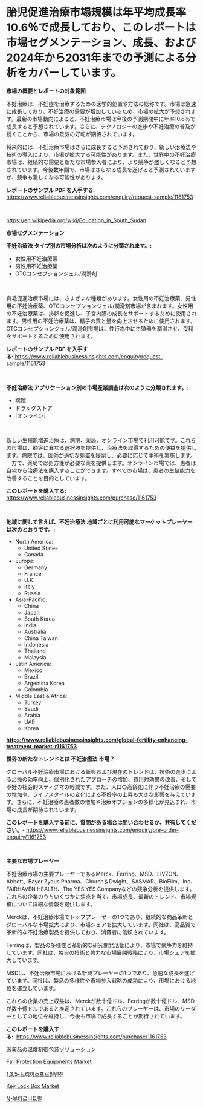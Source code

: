 <p><h1>胎児促進治療市場規模は年平均成長率10.6％で成長しており、このレポートは市場セグメンテーション、成長、および2024年から2031年までの予測による分析をカバーしています。</h1></p><p><strong>市場の概要とレポートの対象範囲</strong></p>
<p><p>不妊治療は、不妊症を治療するための医学的処置や方法の総称です。市場は急速に成長しており、不妊治療の需要が増加しているため、市場の拡大が予想されます。最新の市場動向によると、不妊治療市場は今後の予測期間中に年率10.6％で成長すると予想されています。さらに、テクノロジーの進歩や不妊治療の普及が続くことから、市場の景気の好転が期待されています。</p><p>将来的には、不妊治療市場はさらに成長すると予測されており、新しい治療法や技術の導入により、市場が拡大する可能性があります。また、世界中の不妊治療市場は、継続的な需要と新たな市場参入者により、より競争が激しくなると予想されています。今後数年間で、市場はさらなる成長を遂げると予測されていますが、競争も激しくなる可能性があります。</p></p>
<p><strong>レポートのサンプル PDF を入手する:</strong> <a href="https://www.reliablebusinessinsights.com/enquiry/request-sample/1161753">https://www.reliablebusinessinsights.com/enquiry/request-sample/1161753</a></p>
<p>&nbsp;</p>
<p><a href="https://en.wikipedia.org/wiki/Education_in_South_Sudan">https://en.wikipedia.org/wiki/Education_in_South_Sudan</a></p>
<p><strong>市場セグメンテーション</strong></p>
<p><strong>不妊治療法 タイプ別の市場分析は次のように分類されます。:</strong></p>
<p><ul><li>女性用不妊治療薬</li><li>男性用不妊治療薬</li><li>OTCコンセプションジェル/潤滑剤</li></ul></p>
<p>&nbsp;</p>
<p><p>育毛促進治療市場には、さまざまな種類があります。女性用の不妊治療薬、男性用の不妊治療薬、OTCコンセプションジェル/潤滑剤市場が含まれます。女性用の不妊治療薬は、排卵を促進し、子宮内膜の成長をサポートするために使用されます。男性用の不妊治療薬は、精子の質と量を向上させるために使用されます。OTCコンセプションジェル/潤滑剤市場は、性行為中に生殖器を潤滑させ、受精をサポートするために使用されます。</p></p>
<p><strong>レポートのサンプル PDF を入手する:</strong>&nbsp;<a href="https://www.reliablebusinessinsights.com/enquiry/request-sample/1161753">https://www.reliablebusinessinsights.com/enquiry/request-sample/1161753</a></p>
<p>&nbsp;</p>
<p><strong> 不妊治療法 アプリケーション別の市場産業調査は次のように分類されます。:</strong></p>
<p><ul><li>病院</li><li>ドラッグストア</li><li>[オンライン]</li></ul></p>
<p>&nbsp;</p>
<p><p>新しい生殖能増進治療は、病院、薬局、オンライン市場で利用可能です。これらの市場は、顧客に異なる選択肢を提供し、治療法を取得するための便益を提供します。病院では、医師が適切な処置を提案し、必要に応じて手術を実施します。一方で、薬局では処方箋が必要な薬を提供します。オンライン市場では、患者は自宅から治療法を購入することができます。すべての市場は、患者の生殖能力を改善することを目的としています。</p></p>
<p><strong>このレポートを購入する:</strong>&nbsp; <a href="https://www.reliablebusinessinsights.com/purchase/1161753">https://www.reliablebusinessinsights.com/purchase/1161753</a></p>
<p>&nbsp;</p>
<p><strong>地域に関して言えば、不妊治療法 地域ごとに利用可能なマーケットプレーヤーは次のとおりです。:</strong></p>
<p><ul>
    <li>
        North America:
        <ul>
            <li>United States</li>
            <li>Canada</li>
        </ul>
    </li>
    <li>
        Europe:
        <ul>
            <li>Germany</li>
            <li>France</li>
            <li>U.K.</li>
            <li>Italy</li>
            <li>Russia</li>
        </ul>
    </li>
    <li>
        Asia-Pacific:
        <ul>
            <li>China</li>
            <li>Japan</li>
            <li>South Korea</li>
            <li>India</li>
            <li>Australia</li>
            <li>China Taiwan</li>
            <li>Indonesia</li>
            <li>Thailand</li>
            <li>Malaysia</li>
        </ul>
    </li>
    <li>
        Latin America:
        <ul>
            <li>Mexico</li>
            <li>Brazil</li>
            <li>Argentina Korea</li>
            <li>Colombia</li>
        </ul>
    </li>
    <li>
        Middle East & Africa:
        <ul>
            <li>Turkey</li>
            <li>Saudi</li>
            <li>Arabia</li>
            <li>UAE</li>
            <li>Korea</li>
        </ul>
    </li>
    </ul></p>
<p><strong><a href="https://www.reliablebusinessinsights.com/global-fertility-enhancing-treatment-market-r1161753">https://www.reliablebusinessinsights.com/global-fertility-enhancing-treatment-market-r1161753</a></strong>&nbsp;</p>
<p><strong>世界の新たなトレンドとは 不妊治療法 市場？</strong></p>
<p><p>グローバル不妊治療市場における新興および現在のトレンドは、技術の進歩による治療の効率向上、個別化されたアプローチの増加、費用対効果の改善、そして不妊の社会的スティグマの軽減です。また、人口の高齢化に伴う不妊治療の需要の増加や、ライフスタイルの変化による不妊率の上昇も大きな影響を与えています。さらに、不妊治療の患者数の増加や治療オプションの多様化が見込まれ、市場の成長が期待されています。</p></p>
<p><strong>このレポートを購入する前に、質問がある場合は問い合わせるか、共有してください。</strong>- <a href="https://www.reliablebusinessinsights.com/enquiry/pre-order-enquiry/1161753">https://www.reliablebusinessinsights.com/enquiry/pre-order-enquiry/1161753</a></p>
<p>&nbsp;</p>
<p><strong>主要な市場プレーヤー</strong></p>
<p><p>不妊治療市場の主要プレーヤーであるMerck、Ferring、MSD、LIVZON、Abbott、Bayer Zydus Pharma、Church＆Dwight、SASMAR、BioFilm、Inc、FAIRHAVEN HEALTH、The YES YES Companyなどの競争分析を提供します。これらの企業のうちいくつかに焦点を当て、市場成長、最新のトレンド、市場規模について詳細な情報を提供します。</p><p>Merckは、不妊治療市場でトッププレーヤーの1つであり、継続的な商品革新とグローバルな市場拡大により、市場シェアを拡大しています。同社は、高品質で革新的な不妊治療製品を提供しており、消費者に信頼されています。</p><p>Ferringは、製品の多様性と革新的な研究開発活動により、市場で競争力を維持しています。同社は、独自の技術と強力な市場展開戦略により、市場シェアを拡大しています。</p><p>MSDは、不妊治療市場における新興プレーヤーの1つであり、急速な成長を遂げています。同社は、製品の多様性や市場参入戦略の成功により、市場における地位を確立しています。</p><p>これらの企業の売上収益は、Merckが数十億ドル、Ferringが数十億ドル、MSDが数十億ドルであると推定されています。これらのプレーヤーは、市場のリーダーとしての地位を維持し、今後も市場で成長することが期待されています。</p></p>
<p><strong>このレポートを購入する:</strong>&nbsp;&nbsp;<a href="https://www.reliablebusinessinsights.com/purchase/1161753">https://www.reliablebusinessinsights.com/purchase/1161753</a></p>
<p><p><a href="https://github.com/roulaayoub-saad/Market-Research-Report-List-1/blob/main/1182039145560.md">医薬品の温度制御包装ソリューション</a></p><p><a href="https://issuu.com/reportprime-2/docs/fall-protection-equipments-market-size-2030.pptx">Fall Protection Equipments Market</a></p><p><a href="https://github.com/mithunmistry2258/Market-Research-Report-List-1/blob/main/4823303154003.md">1,3,5-트리이소프로필벤젠</a></p><p><a href="https://github.com/cecuraprangm/Market-Research-Report-List-3/blob/main/key-lock-box-market.md">Key Lock Box Market</a></p><p><a href="https://github.com/DavidRobb19/Market-Research-Report-List-1/blob/main/8482934154002.md">N-부티로니트릴</a></p></p>